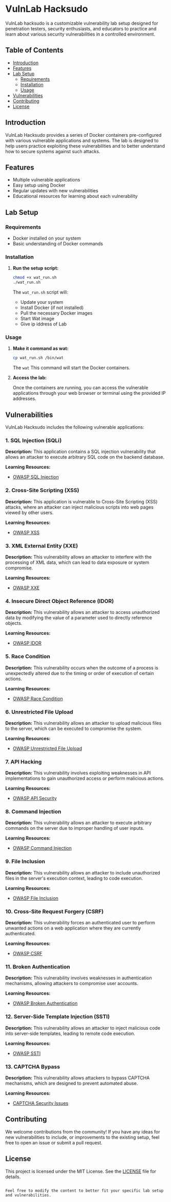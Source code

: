 # VulnLab Hacksudo

VulnLab hacksudo is a customizable vulnerability lab setup designed for penetration testers, security enthusiasts, and educators to practice and learn about various security vulnerabilities in a controlled environment.

## Table of Contents

- [Introduction](#introduction)
- [Features](#features)
- [Lab Setup](#lab-setup)
  - [Requirements](#requirements)
  - [Installation](#installation)
  - [Usage](#usage)
- [Vulnerabilities](#vulnerabilities)
- [Contributing](#contributing)
- [License](#license)

## Introduction

VulnLab Hacksudo provides a series of Docker containers pre-configured with various vulnerable applications and systems. The lab is designed to help users practice exploiting these vulnerabilities and to better understand how to secure systems against such attacks.

## Features

- Multiple vulnerable applications
- Easy setup using Docker
- Regular updates with new vulnerabilities
- Educational resources for learning about each vulnerability

## Lab Setup

### Requirements

- Docker installed on your system
- Basic understanding of Docker commands

### Installation

1. **Run the setup script:**

    ```bash
    chmod +x wat_run.sh
    ./wat_run.sh
    ```

    The `wat_run.sh` script will:
    - Update your system
    - Install Docker (if not installed)
    - Pull the necessary Docker images
    - Start Wat image
    - Give ip iddress of Lab

### Usage

1. **Make it command as wat:**

    ```bash
    cp wat_run.sh /bin/wat
    ```

    The `wat` This command will start the Docker containers.

2. **Access the lab:**

    Once the containers are running, you can access the vulnerable applications through your web browser or terminal using the provided IP addresses.

## Vulnerabilities

VulnLab Hacksudo includes the following vulnerable applications:

### 1. SQL Injection (SQLi)

**Description:** This application contains a SQL injection vulnerability that allows an attacker to execute arbitrary SQL code on the backend database.

**Learning Resources:**
- [OWASP SQL Injection](https://owasp.org/www-community/attacks/SQL_Injection)

### 2. Cross-Site Scripting (XSS)

**Description:** This application is vulnerable to Cross-Site Scripting (XSS) attacks, where an attacker can inject malicious scripts into web pages viewed by other users.

**Learning Resources:**
- [OWASP XSS](https://owasp.org/www-community/attacks/xss/)

### 3. XML External Entity (XXE)

**Description:** This vulnerability allows an attacker to interfere with the processing of XML data, which can lead to data exposure or system compromise.

**Learning Resources:**
- [OWASP XXE](https://owasp.org/www-community/vulnerabilities/XML_External_Entity_(XXE)_Processing)

### 4. Insecure Direct Object Reference (IDOR)

**Description:** This vulnerability allows an attacker to access unauthorized data by modifying the value of a parameter used to directly reference objects.

**Learning Resources:**
- [OWASP IDOR](https://owasp.org/www-community/attacks/IDOR)

### 5. Race Condition

**Description:** This vulnerability occurs when the outcome of a process is unexpectedly altered due to the timing or order of execution of certain actions.

**Learning Resources:**
- [OWASP Race Condition](https://owasp.org/www-community/attacks/Race_Condition)

### 6. Unrestricted File Upload

**Description:** This vulnerability allows an attacker to upload malicious files to the server, which can be executed to compromise the system.

**Learning Resources:**
- [OWASP Unrestricted File Upload](https://owasp.org/www-community/vulnerabilities/Unrestricted_File_Upload)

### 7. API Hacking

**Description:** This vulnerability involves exploiting weaknesses in API implementations to gain unauthorized access or perform malicious actions.

**Learning Resources:**
- [OWASP API Security](https://owasp.org/www-project-api-security/)

### 8. Command Injection

**Description:** This vulnerability allows an attacker to execute arbitrary commands on the server due to improper handling of user inputs.

**Learning Resources:**
- [OWASP Command Injection](https://owasp.org/www-community/attacks/Command_Injection)

### 9. File Inclusion

**Description:** This vulnerability allows an attacker to include unauthorized files in the server's execution context, leading to code execution.

**Learning Resources:**
- [OWASP File Inclusion](https://owasp.org/www-community/attacks/Path_Traversal)

### 10. Cross-Site Request Forgery (CSRF)

**Description:** This vulnerability forces an authenticated user to perform unwanted actions on a web application where they are currently authenticated.

**Learning Resources:**
- [OWASP CSRF](https://owasp.org/www-community/attacks/csrf)

### 11. Broken Authentication

**Description:** This vulnerability involves weaknesses in authentication mechanisms, allowing attackers to compromise user accounts.

**Learning Resources:**
- [OWASP Broken Authentication](https://owasp.org/www-project-top-ten/2017/A2_2017-Broken_Authentication)

### 12. Server-Side Template Injection (SSTI)

**Description:** This vulnerability allows an attacker to inject malicious code into server-side templates, leading to remote code execution.

**Learning Resources:**
- [OWASP SSTI](https://owasp.org/www-community/attacks/Server_Side_Template_Injection)

### 13. CAPTCHA Bypass

**Description:** This vulnerability allows attackers to bypass CAPTCHA mechanisms, which are designed to prevent automated abuse.

**Learning Resources:**
- [CAPTCHA Security Issues](https://owasp.org/www-community/attacks/Automated_Threats_to_Web_Applications#captcha_bypass)

## Contributing

We welcome contributions from the community! If you have any ideas for new vulnerabilities to include, or improvements to the existing setup, feel free to open an issue or submit a pull request.

## License

This project is licensed under the MIT License. See the [LICENSE](LICENSE) file for details.
```

Feel free to modify the content to better fit your specific lab setup and vulnerabilities.
